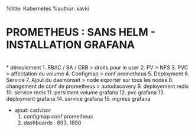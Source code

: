 %title: Kubernetes 
%author: xavki

# PROMETHEUS : SANS HELM - INSTALLATION GRAFANA


<br>
* déroulement
	1. RBAC / SA / CRB > droits pour le user
	2. PV > NFS
	3. PVC > affectation du volume
	4. Configmap > conf prometheus
	5. Deployment
	6. Service
	7. Ajout du daemonset > node exporter sur tous les nodes
	8. changement de conf de prometheus > autodiscovery
	9. deployement redis
	10. service redis
	11. persistent volume grafana
	12. pvc grafana
	13. deployment grafana
	14. service grafana
	15. ingress grafana

* ajout: cadvisor
	1. configmap conf prometheus
	2. dashboards : 893, 1890 
